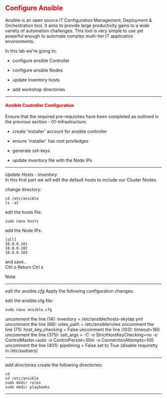 ## <font color='red'>Configure Ansible</font>
Ansible is an open source IT Configuration Management, Deployment & Orchestration tool. It aims to provide large productivity gains to a wide variety of automation challenges. This tool is very simple to use yet powerful enough to automate complex multi-tier IT application environments. 

In this lab we're going to:
* configure ansible Controller
* configure ansible Nodes

* update Inventory hosts
* add workshop directories
---

#### <font color='red'>Ansible Controller Configuration</font>
Ensure that the required pre-requisites have been completed as outlined in the previous section - 01-Infrastructure.
* create 'installer' account for ansible controller
* ensure 'installer' has root priviledges

* generate ssh keys

* update inventory file with the Node IPs 

---

<em>Update Hosts - Inventory</em>  
In this first part we will edit the default hosts to include our Cluster Nodes.  

change directory:
```
cd /etc/ansible
ls -al
```
edit the hosts file:
```
sudo nano hosts
```
add the Node IPs:
```
[all]
10.0.0.101
10.0.0.102
10.0.0.103
```
and save..  
Ctrl o
Return 
Ctrl x

Note: 

---

<em>edit the ansible.cfg</em>
Apply the following configuration changes:    

edit the ansible.cfg file:
```
sudo nano ansible.cfg
```
uncomment the line (14): inventory = /etc/ansible/hosts-skytap.yml
uncomment the line (68): roles_path = /etc/ansible/roles
uncomment the line (71): host_key_checking = False
uncomment the line (103): timeout=180
uncomment the line (375): ssh_args = -C -o StrictHostKeyChecking=no -o ControlMaster=auto -o ControlPersist=30m -o ConnectionAttempts=100
uncomment the line (401): pipelining = False  set to True (disable requiretty in /etc/sudoers)

---

<em>add directories</em>
create the following directories:
```
cd
cd /etc/ansible
sudo mkdir roles
sudo mkdir playbooks
```

---